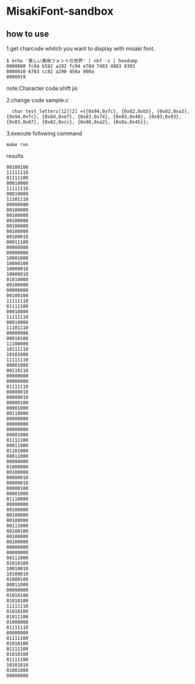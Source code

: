 # MisakiFont-sandbox

## how to use

1.get charcode whitch you want to display with misaki font.

```
$ echo '美しい美咲フォントの世界' | nkf -s | hexdump
0000000 fc94 b582 a282 fc94 e78d 7483 4883 9383
0000010 6783 cc82 a290 458a 000a               
0000019
```

note:Character code:shift jis

2.change code sample.c

```
  char test_letters[12][2] ={{0x94,0xfc}, {0x82,0xb5}, {0x82,0xa2}, {0x94,0xfc}, {0x8d,0xe7}, {0x83,0x74}, {0x83,0x48}, {0x83,0x93},{0x83,0x67}, {0x82,0xcc}, {0x90,0xa2}, {0x8a,0x45}};

```

3.execute following command

```
make run
```

results

```
00100100
11111110
01111100
00010000
11111110
00010000
11101110
00000000
00100000
00100000
00100000
00100000
00100000
00100010
00011100
00000000
00000000
10001000
10000100
10000010
10000010
01010000
00100000
00000000
00100100
11111110
01111100
00010000
11111110
00010000
11101110
00000000
00010100
11100000
10111110
10101000
11111110
00001000
00110110
00000000
00000000
01111110
00000010
00000010
00000100
00001000
00110000
00000000
00000000
00000000
00001000
01111100
00011000
01101000
00011000
00000000
01000000
00100000
00000010
00000010
00000100
00001000
01110000
00000000
00100000
00100000
00100000
00111000
00100100
00100000
00100000
00000000
00000000
00111000
01010100
10010010
10100010
01000100
00011000
00000000
01010100
01010100
11111110
01010100
01011100
01000000
01111110
00000000
01111100
01010100
01111100
01010100
01111100
10101010
01001000
00000000
```

